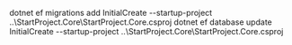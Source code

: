 ﻿dotnet ef migrations add InitialCreate  --startup-project ..\StartProject.Core\StartProject.Core.csproj
dotnet ef database update InitialCreate  --startup-project ..\StartProject.Core\StartProject.Core.csproj

